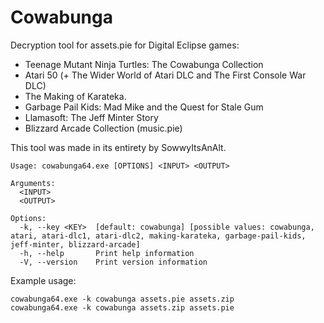 # Cowabunga
Decryption tool for assets.pie for Digital Eclipse games:

- Teenage Mutant Ninja Turtles: The Cowabunga Collection
- Atari 50 (+ The Wider World of Atari DLC and The First Console War DLC)
- The Making of Karateka.
- Garbage Pail Kids: Mad Mike and the Quest for Stale Gum
- Llamasoft: The Jeff Minter Story
- Blizzard Arcade Collection (music.pie)

This tool was made in its entirety by SowwyItsAnAlt.

```
Usage: cowabunga64.exe [OPTIONS] <INPUT> <OUTPUT>

Arguments:
  <INPUT>
  <OUTPUT>

Options:
  -k, --key <KEY>  [default: cowabunga] [possible values: cowabunga, atari, atari-dlc1, atari-dlc2, making-karateka, garbage-pail-kids, jeff-minter, blizzard-arcade]
  -h, --help       Print help information
  -V, --version    Print version information
```
Example usage:
```
cowabunga64.exe -k cowabunga assets.pie assets.zip
cowabunga64.exe -k cowabunga assets.zip assets.pie
```
